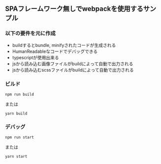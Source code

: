 ## SPAフレームワーク無しでwebpackを使用するサンプル

### 以下の要件を元に作成

- buildするとbundle, minifyされたコードが生成される
- HumanReadableなコードでデバッグできる
- typescriptが使用出来る
- jsから読み込む画像ファイルがbuildによって自動で出力される
- jsから読み込むscssファイルがbuildによって自動で出力される


### ビルド

```
npm run build
```
または
```
yarn build
```

### デバッグ

```
npm run start
```
または
```
yarn start
```
